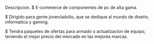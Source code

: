 Descripcion.
$ E-commerce de componentes de pc de alta gama.

$ Dirigido para gente joven/adulto, que se dedique al mundo de diseño, informatica y gaming.

$ Tendra paquetes de ofertas para armado o actualizacion de equipo, teniendo el mejor precio del mercado en las mejores marcas.
